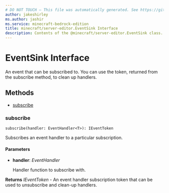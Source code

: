 ```yaml
---
# DO NOT TOUCH — This file was automatically generated. See https://github.com/mojang/minecraftapidocsgenerator to modify descriptions, examples, etc.
author: jakeshirley
ms.author: jashir
ms.service: minecraft-bedrock-edition
title: minecraft/server-editor.EventSink Interface
description: Contents of the @minecraft/server-editor.EventSink class.
---
```

# EventSink Interface

 An event that can be subscribed to. You can use the token, returned from the subscribe method, to clean up handlers.

## Methods
- [subscribe](#subscribe)

### **subscribe**
`
subscribe(handler: EventHandler<T>): IEventToken
`

Subscribes an event handler to a particular subscription.

#### **Parameters**
- **handler**: *EventHandler<T>*
  
  Handler function to subscribe with.

**Returns** *IEventToken* - An event handler subscription token that can be used to unsubscribe and clean-up handlers.
